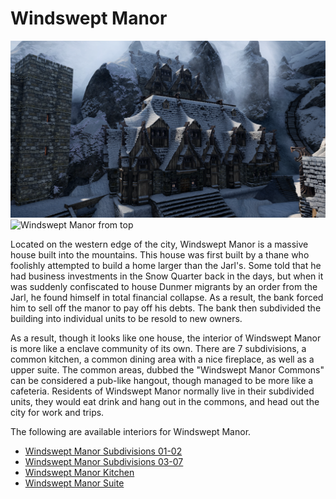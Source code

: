 # Windswept Manor

![](/windhelm/pics/windsweptoutside.png?raw=true "Windswept Manor")
![](/windhelm/pics/windsweptoutsidetop.png?raw=true "Windswept Manor from top")

Located on the western edge of the city, Windswept Manor is a massive house built into the mountains. This house was first built by a thane who foolishly attempted to build a home larger than the Jarl's. Some told that he had business investments in the Snow Quarter back in the days, but when it was suddenly confiscated to house Dunmer migrants by an order from the Jarl, he found himself in total financial collapse. As a result, the bank forced him to sell off the manor to pay off his debts. The bank then subdivided the building into individual units to be resold to new owners.

As a result, though it looks like one house, the interior of Windswept Manor is more like a enclave community of its own. There are 7 subdivisions, a common kitchen, a common dining area with a nice fireplace, as well as a upper suite. The common areas, dubbed the "Windswept Manor Commons" can be considered a pub-like hangout, though managed to be more like a cafeteria. Residents of Windswept Manor normally live in their subdivided units, they would eat drink and hang out in the commons, and head out the city for work and trips.

The following are available interiors for Windswept Manor.

* [Windswept Manor Subdivisions 01-02](/windhelm/interiors/windswept/subdivision1-2.md)
* [Windswept Manor Subdivisions 03-07](/windhelm/interiors/windswept/subdivision3-7.md)
* [Windswept Manor Kitchen](/windhelm/interiors/windswept/kitchen.md)
* [Windswept Manor Suite](/windhelm/interiors/windswept/suite.md)